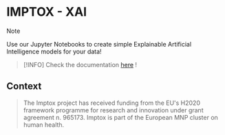 # IMPTOX - XAI

 
> [!NOTE]
> Use our Jupyter Notebooks to create simple Explainable Artificial Intelligence models for your data!

> [!INFO]
> Check the documentation [here](https://thibaultschowing.github.io/IMPTOX_XAI/) ! 

## Context

> The Imptox project has received funding from the EU's H2020 framework programme for research and innovation under grant agreement n. 965173. Imptox is part of the European MNP cluster on human health.
